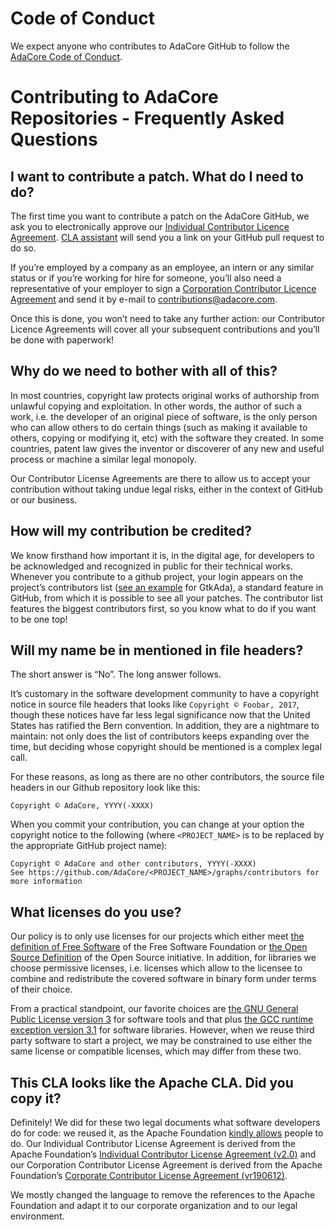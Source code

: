 # Code of Conduct

We expect anyone who contributes to AdaCore GitHub to follow the [AdaCore Code of Conduct](https://www.adacore.com/company/code-of-conduct).

# Contributing to AdaCore Repositories - Frequently Asked Questions

## I want to contribute a patch. What do I need to do? 

The first time you want to contribute a patch on the AdaCore GitHub, we ask you to electronically approve our [Individual Contributor Licence Agreement](adacore-individual-cla.md). [CLA assistant](https://cla-assistant.io/) will send you a link on your GitHub pull request to do so.

If you’re employed by a company as an employee, an intern or any similar status or if you’re working for hire for someone, you’ll also need a representative of your employer to sign a [Corporation Contributor Licence Agreement](adacore-corporation-cla.md) and send it by e-mail to <contributions@adacore.com>.

Once this is done, you won’t need to take any further action: our Contributor Licence Agreements will cover all your subsequent contributions and you’ll be done with paperwork!

## Why do we need to bother with all of this?

In most countries, copyright law protects original works of authorship from unlawful copying and exploitation. In other words, the author of such a work, i.e. the developer of an original piece of software, is the only person who can allow others to do certain things (such as making it available to others, copying or modifying it, etc) with the software they created. In some countries, patent law gives the inventor or discoverer of any new and useful process or machine a similar legal monopoly.

Our Contributor License Agreements are there to allow us to accept your contribution without taking undue legal risks, either in the context of GitHub or our business. 

## How will my contribution be credited?

We know firsthand how important it is, in the digital age, for developers to be acknowledged and recognized in public for their technical works. Whenever you contribute to a github project, your login appears on the project’s contributors list ([see an example](https://github.com/AdaCore/gtkada/graphs/contributors) for GtkAda), a standard feature in GitHub, from which it is possible to see all your patches. The contributor list features the biggest contributors first, so you know what to do if you want to be one top!

## Will my name be in mentioned in file headers?

The short answer is “No”. The long answer follows. 

It’s customary in the software development community to have a copyright notice in source file headers that looks like `Copyright © Foobar, 2017`, though these notices have far less legal significance now that the United States has ratified the Bern convention. In addition, they are a nightmare to maintain: not only does the list of contributors keeps expanding over the time, but deciding whose copyright should be mentioned is a complex legal call. 

For these reasons, as long as there are no other contributors, the source file headers in our Github repository look like this:

```
Copyright © AdaCore, YYYY(-XXXX)
```

When you commit your contribution, you can change at your option the copyright notice to the following (where `<PROJECT_NAME>` is to be replaced by the appropriate GitHub project name):

```
Copyright © AdaCore and other contributors, YYYY(-XXXX)
See https://github.com/AdaCore/<PROJECT_NAME>/graphs/contributors for more information
```

## What licenses do you use? 

Our policy is to only use licenses for our projects which either meet [the definition of Free Software](https://www.gnu.org/philosophy/free-sw.en.html) of the Free Software Foundation or [the Open Source Definition](https://opensource.org/osd) of the Open Source initiative. In addition, for libraries we choose permissive licenses, i.e. licenses which allow to the licensee to combine and redistribute the covered software in binary form under terms of their choice. 

From a practical standpoint, our favorite choices are [the GNU General Public License version 3](https://www.gnu.org/licenses/gpl-3.0.en.html) for software tools and that plus [the GCC runtime exception version 3.1](https://www.gnu.org/licenses/gcc-exception-3.1.en.html) for software libraries. However, when we reuse third party software to start a project, we may be constrained to use either the same license or compatible licenses, which may differ from these two. 

## This CLA looks like the Apache CLA. Did you copy it? 

Definitely! We did for these two legal documents what software developers do for code: we reused it, as the Apache Foundation [kindly allows](http://apache.org/foundation/license-faq.html#CLA-Usage) people to do. Our Individual Contributor License Agreement is derived from the Apache Foundation’s [Individual Contributor License Agreement (v2.0)](http://apache.org/licenses/icla.pdf) and our Corporation Contributor License Agreement is derived from the Apache Foundation’s [Corporate Contributor License Agreement (vr190612)](https://www.apache.org/licenses/cla-corporate.txt). 

We mostly changed the language to remove the references to the Apache Foundation and adapt it to our corporate organization and to our legal environment.

